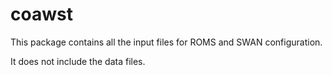 # coawst

This package contains all the input files for ROMS and SWAN configuration.

It does not include the data files.
